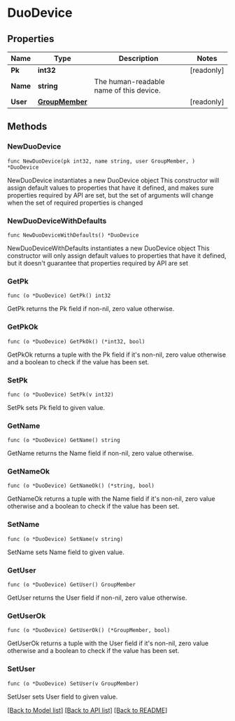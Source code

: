 # DuoDevice

## Properties

Name | Type | Description | Notes
------------ | ------------- | ------------- | -------------
**Pk** | **int32** |  | [readonly] 
**Name** | **string** | The human-readable name of this device. | 
**User** | [**GroupMember**](GroupMember.md) |  | [readonly] 

## Methods

### NewDuoDevice

`func NewDuoDevice(pk int32, name string, user GroupMember, ) *DuoDevice`

NewDuoDevice instantiates a new DuoDevice object
This constructor will assign default values to properties that have it defined,
and makes sure properties required by API are set, but the set of arguments
will change when the set of required properties is changed

### NewDuoDeviceWithDefaults

`func NewDuoDeviceWithDefaults() *DuoDevice`

NewDuoDeviceWithDefaults instantiates a new DuoDevice object
This constructor will only assign default values to properties that have it defined,
but it doesn't guarantee that properties required by API are set

### GetPk

`func (o *DuoDevice) GetPk() int32`

GetPk returns the Pk field if non-nil, zero value otherwise.

### GetPkOk

`func (o *DuoDevice) GetPkOk() (*int32, bool)`

GetPkOk returns a tuple with the Pk field if it's non-nil, zero value otherwise
and a boolean to check if the value has been set.

### SetPk

`func (o *DuoDevice) SetPk(v int32)`

SetPk sets Pk field to given value.


### GetName

`func (o *DuoDevice) GetName() string`

GetName returns the Name field if non-nil, zero value otherwise.

### GetNameOk

`func (o *DuoDevice) GetNameOk() (*string, bool)`

GetNameOk returns a tuple with the Name field if it's non-nil, zero value otherwise
and a boolean to check if the value has been set.

### SetName

`func (o *DuoDevice) SetName(v string)`

SetName sets Name field to given value.


### GetUser

`func (o *DuoDevice) GetUser() GroupMember`

GetUser returns the User field if non-nil, zero value otherwise.

### GetUserOk

`func (o *DuoDevice) GetUserOk() (*GroupMember, bool)`

GetUserOk returns a tuple with the User field if it's non-nil, zero value otherwise
and a boolean to check if the value has been set.

### SetUser

`func (o *DuoDevice) SetUser(v GroupMember)`

SetUser sets User field to given value.



[[Back to Model list]](../README.md#documentation-for-models) [[Back to API list]](../README.md#documentation-for-api-endpoints) [[Back to README]](../README.md)


